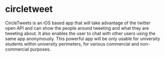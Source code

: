circletweet
===========

CircleTweets is an iOS based app that will take advantage of the twitter open API and can show the people around tweeting and what they are tweeting about. It also enables the user to chat with other users using the same app anonymously. This powerful app will be only usable for university students within university perimeters,  for various commercial and non-commercial purposes. 
